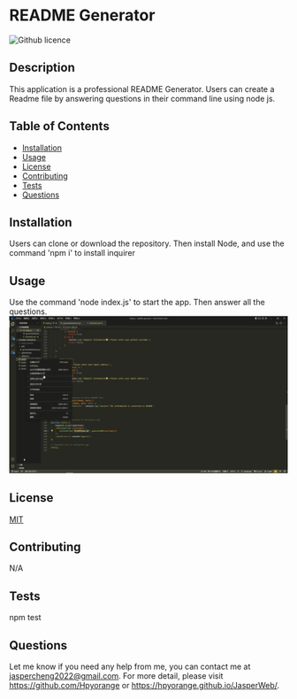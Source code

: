 # README Generator
  ![Github licence](http://img.shields.io/badge/license-MIT-blue.svg)

  ## Description
  This application is a professional README Generator. Users can create a Readme file by answering questions in their command line using node js.

  ## Table of Contents
  * [Installation](#installation)
  * [Usage](#usage)
  * [License](#license)
  * [Contributing](#contributing)
  * [Tests](#tests)
  * [Questions](#questions)

  ## Installation 
  Users can clone or download the repository. Then install Node, and use the command 'npm i' to install inquirer

  ## Usage 
  Use the command 'node index.js' to start the app. Then answer all the questions.
  <img src="demo/readme-demo.gif">
  ## License 
  [MIT](https://choosealicense.com/licenses/mit/)

  ## Contributing 
  N/A

  ## Tests
  npm test

  ## Questions
  Let me know if you need any help from me, you can contact me at jaspercheng2022@gmail.com. For more detail, please visit https://github.com/Hpyorange or https://hpyorange.github.io/JasperWeb/.
